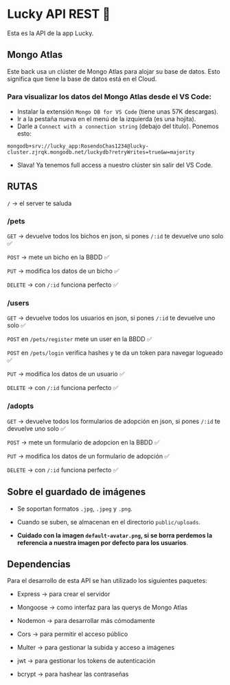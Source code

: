# Lucky API REST 🐾

Esta es la API de la app Lucky.

## Mongo Atlas

Este back usa un clúster de Mongo Atlas para alojar su base de datos. Esto significa que tiene la base de datos está en el Cloud.

### Para visualizar los datos del Mongo Atlas desde el VS Code:

- Instalar la extensión `Mongo DB for VS Code` (tiene unas 57K descargas).
- Ir a la pestaña nueva en el menú de la izquierda (es una hojita).
- Darle a `Connect with a connection string` (debajo del titulo). Ponemos esto:

`mongodb+srv://lucky_app:RosendoChas1234@lucky-cluster.zjrqk.mongodb.net/luckydb?retryWrites=true&w=majority`

- Slava! Ya tenemos full access a nuestro clúster sin salir del VS Code.

## RUTAS

`/` → el server te saluda

### /pets

`GET` → devuelve todos los bichos en json, si pones `/:id` te devuelve uno solo ✅

`POST` → mete un bicho en la BBDD ✅

`PUT` → modifica los datos de un bicho ✅

`DELETE` → con `/:id` funciona perfecto ✅

### /users

`GET` → devuelve todos los usuarios en json, si pones `/:id` te devuelve uno solo ✅

`POST` en `/pets/register` mete un user en la BBDD ✅

`POST` en `/pets/login` verifica hashes y te da un token para navegar logueado ✅

`PUT` → modifica los datos de un usuario ✅

`DELETE` → con `/:id` funciona perfecto ✅

### /adopts

`GET` → devuelve todos los formularios de adopción en json, si pones `/:id` te devuelve uno solo ✅

`POST` → mete un formulario de adopcion en la BBDD ✅

`PUT` → modifica los datos de un formulario de adopción ✅

`DELETE` → con `/:id` funciona perfecto ✅

## Sobre el guardado de imágenes

- Se soportan formatos `.jpg`, `.jpeg` y `.png`.

- Cuando se suben, se almacenan en el directorio `public/uploads`.

- **Cuidado con la imagen `default-avatar.png`, si se borra perdemos la referencia a nuestra imagen por defecto para los usuarios**.

## Dependencias

Para el desarrollo de esta API se han utilizado los siguientes paquetes:

- Express → para crear el servidor

- Mongoose → como interfaz para las querys de Mongo Atlas

- Nodemon → para desarrollar más cómodamente

- Cors → para permitir el acceso público

- Multer → para gestionar la subida y acceso a imágenes

- jwt → para gestionar los tokens de autenticación

- bcrypt → para hashear las contraseñas
